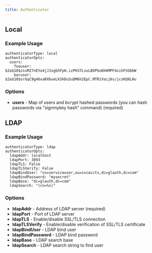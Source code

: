 ```yaml
---
title: Authenticator
---
```


## Local

### Example Usage

```
authenticatorType: local
authenticatorOpts:
  users:
    foouser: $2a$10$zsvMZ7nEYo4jJJxgb5FpH.izPH37LsuLBXPbuKH4MPF4sihFSG6bW
    baruser: $2a$10$srGqC9g46xaRXbueLk5kDuSuDM6h2EpC.MTRiVaij6s/jcsKQ6LHu
```

### Options

  * **users** - Map of users and bcrypt hashed passwords (you can hash passwords via "signmykey hash" command) (required)

## LDAP

### Example Usage

```
authenticatorType: ldap
authenticatorOpts:
  ldapAddr: localhost
  ldapPort: 3893
  ldapTLS: False
  ldapTLSVerify: False
  ldapBindUser: "cn=serviceuser,ou=svcaccts,dc=glauth,dc=com"
  ldapBindPassword: "mysecret" 
  ldapBase: "dc=glauth,dc=com"
  ldapSearch: "(cn=%s)"
```

### Options

  * **ldapAddr** - Address of LDAP server (required)
  * **ldapPort** - Port of LDAP server
  * **ldapTLS** - Enable/disable SSL/TLS connection
  * **ldapTLSVerify** - Enable/disable verification of SSL/TLS certificate
  * **ldapBindUser** - LDAP bind user
  * **ldapBindPassword** - LDAP bind password
  * **ldapBase** - LDAP search base
  * **ldapSearch** - LDAP search string to find user
